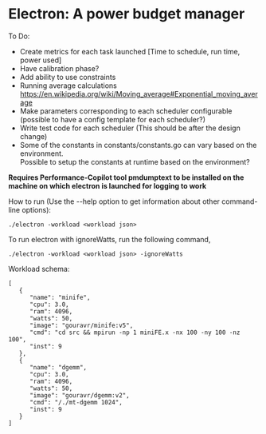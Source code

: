 Electron: A power budget manager
======================================

To Do:

 * Create metrics for each task launched [Time to schedule, run time, power used]
 * Have calibration phase?
 * Add ability to use constraints
 * Running average calculations https://en.wikipedia.org/wiki/Moving_average#Exponential_moving_average
 * Make parameters corresponding to each scheduler configurable (possible to have a config template for each scheduler?)
 * Write test code for each scheduler (This should be after the design change)
 * Some of the constants in constants/constants.go can vary based on the environment.  
   Possible to setup the constants at runtime based on the environment?


**Requires Performance-Copilot tool pmdumptext to be installed on the
machine on which electron is launched for logging to work**


How to run (Use the --help option to get information about other command-line options):

`./electron -workload <workload json>`

To run electron with ignoreWatts, run the following command,

`./electron -workload <workload json> -ignoreWatts`


Workload schema:

```
[
   {
      "name": "minife",
      "cpu": 3.0,
      "ram": 4096,
      "watts": 50,
      "image": "gouravr/minife:v5",
      "cmd": "cd src && mpirun -np 1 miniFE.x -nx 100 -ny 100 -nz 100",
      "inst": 9
   },
   {
      "name": "dgemm",
      "cpu": 3.0,
      "ram": 4096,
      "watts": 50,
      "image": "gouravr/dgemm:v2",
      "cmd": "/./mt-dgemm 1024",
      "inst": 9
   }
]
```
